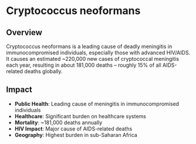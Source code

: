 # Cryptococcus neoformans

## Overview

Cryptococcus neoformans is a leading cause of deadly meningitis in immunocompromised individuals, especially those with advanced HIV/AIDS. It causes an estimated ~220,000 new cases of cryptococcal meningitis each year, resulting in about 181,000 deaths – roughly 15% of all AIDS-related deaths globally.

## Impact

- **Public Health**: Leading cause of meningitis in immunocompromised individuals
- **Healthcare**: Significant burden on healthcare systems
- **Mortality**: ~181,000 deaths annually
- **HIV Impact**: Major cause of AIDS-related deaths
- **Geography**: Highest burden in sub-Saharan Africa
